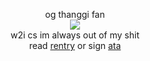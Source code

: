 <p align="center">
og thanggi fan<br>
<img src="https://files.catbox.moe/sax72k.jpg"/><br>
w2i cs im always out of my shit<br>
read <a href="https://rentry.co/thanggi">rentry</a> or sign <a href="https://mcr.atabook.org">ata</a>
</p>
